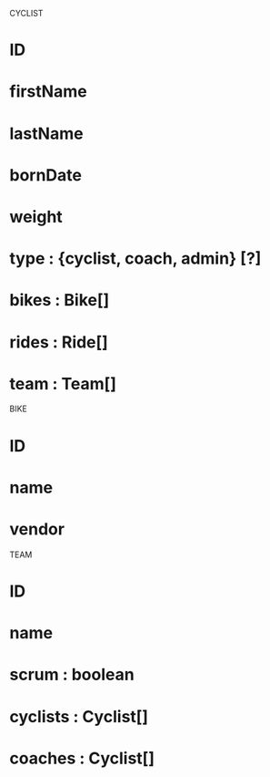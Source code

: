 CYCLIST
# ID
# firstName
# lastName
# bornDate
# weight
# type : {cyclist, coach, admin} [?]
# bikes : Bike[]
# rides : Ride[]
# team : Team[]

BIKE
# ID
# name
# vendor

TEAM
# ID
# name
# scrum : boolean
# cyclists : Cyclist[]
# coaches : Cyclist[]